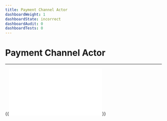 ```yaml
---
title: Payment Channel Actor
dashboardWeight: 1
dashboardState: incorrect
dashboardAudit: 0
dashboardTests: 0
---
```


# Payment Channel Actor
---

{{<embed src="payment_channel_actor.id" lang="go" >}}
